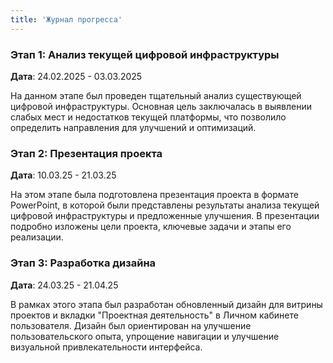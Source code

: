 ```yaml
---
title: 'Журнал прогресса'
---
```


### Этап 1: Анализ текущей цифровой инфраструктуры

**Дата**: 24.02.2025 - 03.03.2025

На данном этапе был проведен тщательный анализ существующей цифровой инфраструктуры. Основная цель заключалась в выявлении слабых мест и недостатков текущей платформы, что позволило определить направления для улучшений и оптимизаций.

### Этап 2: Презентация проекта

**Дата**: 10.03.25 - 21.03.25

На этом этапе была подготовлена презентация проекта в формате PowerPoint, в которой были представлены результаты анализа текущей цифровой инфраструктуры и предложенные улучшения. В презентации подробно изложены цели проекта, ключевые задачи и этапы его реализации.

### Этап 3: Разработка дизайна

**Дата**: 24.03.25 - 21.04.25

В рамках этого этапа был разработан обновленный дизайн для витрины проектов и вкладки "Проектная деятельность" в Личном кабинете пользователя. Дизайн был ориентирован на улучшение пользовательского опыта, упрощение навигации и улучшение визуальной привлекательности интерфейса.
